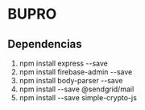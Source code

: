 # BUPRO

## Dependencias
1. npm install express --save
2. npm install firebase-admin --save
3. npm install body-parser --save
4. npm install --save @sendgrid/mail
5. npm install --save simple-crypto-js

